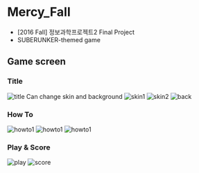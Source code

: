 # Mercy_Fall
- [2016 Fall] 정보과학프로젝트2 Final Project
- SUBERUNKER-themed game

## Game screen
### Title
![title](images/title.png)
Can change skin and background
![skin1](images/skin1.png)
![skin2](images/skin2.png)
![back](images/background.png)

### How To
![howto1](images/howto1.png)
![howto1](images/howto1.png)
![howto1](images/howto1.png)

### Play & Score
![play](images/play.png)
![score](images/score.png)